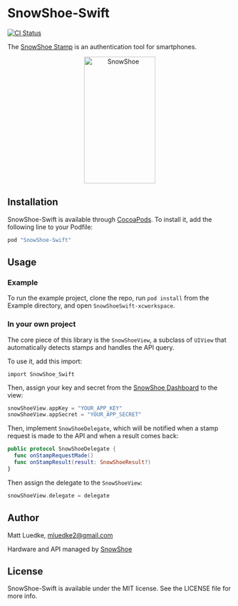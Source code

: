 # SnowShoe-Swift

[![CI Status](http://img.shields.io/travis/mluedke2/snowshoe-swift.svg?style=flat)](https://travis-ci.org/mluedke2/snowshoe-swift)

The [SnowShoe Stamp](http://www.snowshoestamp.com) is an authentication tool for smartphones.

<p align="center" >
  <img src="https://beta.snowshoestamp.com/static/api/img/stamp.gif" alt="SnowShoe" title="SnowShoe" width="160" height="284">
</p>

## Installation

SnowShoe-Swift is available through [CocoaPods](http://cocoapods.org). To install
it, add the following line to your Podfile:

```ruby
pod "SnowShoe-Swift"
```

## Usage

### Example

To run the example project, clone the repo, run `pod install` from the Example directory, and open `SnowShoeSwift-xcworkspace`.

### In your own project

The core piece of this library is the `SnowShoeView`, a subclass of `UIView` that automatically detects stamps and handles the API query.

To use it, add this import:

`import SnowShoe_Swift`

Then, assign your key and secret from the [SnowShoe Dashboard](https://beta.snowshoestamp.com/applications/application/list/) to the view:

```swift
snowShoeView.appKey = "YOUR_APP_KEY"
snowShoeView.appSecret = "YOUR_APP_SECRET"
```

Then, implement `SnowShoeDelegate`, which will be notified when a stamp request is made to the API and when a result comes back:

```swift
public protocol SnowShoeDelegate {
  func onStampRequestMade()
  func onStampResult(result: SnowShoeResult?)
}
```

Then assign the delegate to the `SnowShoeView`:

```swift
snowShoeView.delegate = delegate
```

## Author

Matt Luedke, mluedke2@gmail.com

Hardware and API managed by [SnowShoe](http://snowshoestamp.com/)

## License

SnowShoe-Swift is available under the MIT license. See the LICENSE file for more info.

